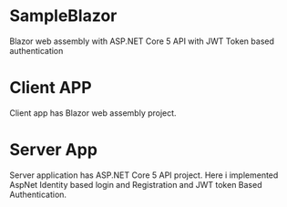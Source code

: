 # SampleBlazor
Blazor web assembly with ASP.NET Core 5 API with JWT Token based authentication


# Client APP
Client app has Blazor web assembly project.

# Server App
Server application has ASP.NET Core 5 API project. Here i implemented AspNet Identity based login and Registration and JWT token Based Authentication.
